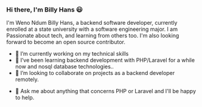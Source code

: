 ### Hi there, I'm Billy Hans 😃

I'm Weno Ndum Billy Hans, a backend software developer, currently enrolled at a state university with a software engineering major. I am Passionate about tech, and learning from others too.
I'm also looking forward to become an open source contributor.

- 🔭 I’m currently working on my technical skills
- 🌱 I’ve been learning backend development with PHP/Laravel for a while now and nosql database technologies..
- 👯 I’m looking to collaborate on projects as a backend developer remotely.
<!--- 🤔 I’m looking for help with ... --->
- 💬 Ask me about anything that concerns PHP or Laravel and I'll be happy to help.
<!--- 📫 How to reach me: ... --->
<!--- 😄 Pronouns: ... --->
<!--- ⚡ Fun fact: ... --->

